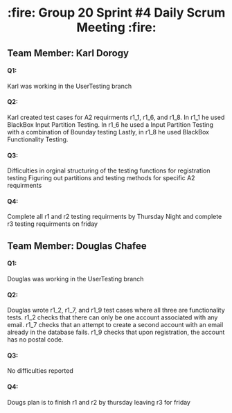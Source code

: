 <h1 align="center"> :fire: Group 20 Sprint #4 Daily Scrum Meeting :fire: </h1>

## Team Member: Karl Dorogy
<h4>Q1:</h4>
Karl was working in the UserTesting branch
<h4>Q2:</h4> 
Karl created test cases for A2 requirments r1_1, r1_6, and r1_8. 
In r1_1 he used BlackBox Input Partition Testing.
In r1_6 he used a Input Partition Testing with a combination of Bounday testing
Lastly, in r1_8 he used BlackBox Functionality Testing.
<h4>Q3:</h4> 
Difficulties in orginal structuring of the testing functions for registration testing
Figuring out partitions and testing methods for specific A2 requirments
<h4>Q4:</h4>
Complete all r1 and r2 testing requirments by Thursday Night and complete r3 testing requirments on friday

## Team Member: Douglas Chafee
<h4>Q1:</h4>
Douglas was working in the UserTesting branch
<h4>Q2:</h4> 
Douglas wrote r1_2, r1_7, and r1_9 test cases where all three are functionality tests.
r1_2 checks that there can only be one account associated with any email.
r1_7 checks that an attempt to create a second account with an email already in the database fails.
r1_9 checks that upon registration, the account has no postal code.
<h4>Q3:</h4> 
No difficulties reported
<h4>Q4:</h4>
Dougs  plan is to finish r1 and r2 by thursday leaving r3 for friday



